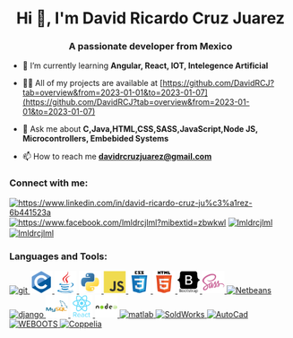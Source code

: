 <h1 align="center">Hi 👋, I'm David Ricardo Cruz Juarez</h1>
<h3 align="center">A passionate developer from Mexico</h3>

- 🌱 I’m currently learning **Angular, React, IOT, Intelegence Artificial**

- 👨‍💻 All of my projects are available at
[https://github.com/DavidRCJ?tab=overview&from=2023-01-01&to=2023-01-07](https://github.com/DavidRCJ?tab=overview&from=2023-01-01&to=2023-01-07)

- 💬 Ask me about **C,Java,HTML,CSS,SASS,JavaScript,Node JS, Microcontrollers, Embebided Systems**

- 📫 How to reach me **davidrcruzjuarez@gmail.com**

<h3 align="left">Connect with me:</h3>
<p align="left">
    <a href="https://www.linkedin.com/in/david-ricardo-cruz-ju%C3%A1rez-6b441523a" target="blank"><img align="center"
            src="https://raw.githubusercontent.com/rahuldkjain/github-profile-readme-generator/master/src/images/icons/Social/linked-in-alt.svg"
            alt="https://www.linkedin.com/in/david-ricardo-cruz-ju%c3%a1rez-6b441523a" height="30" width="40" /></a>
    <a href="https://www.facebook.com/lmlDRCJlml?mibextid=ZbWKwL" target="blank"><img align="center"
            src="https://raw.githubusercontent.com/rahuldkjain/github-profile-readme-generator/master/src/images/icons/Social/facebook.svg"
            alt="https://www.facebook.com/lmldrcjlml?mibextid=zbwkwl" height="30" width="40" /></a>
    <a href="https://instagram.com/lmldrcjlml" target="blank"><img align="center"
            src="https://raw.githubusercontent.com/rahuldkjain/github-profile-readme-generator/master/src/images/icons/Social/instagram.svg"
            alt="lmldrcjlml" height="30" width="40" /></a>
    <a href="https://davidrcj.github.io/Perfil-Desarrollador/" target="blank"><img align="center"
        src="https://www.canva.com/design/DAFY6P9uRsU/fiR1lJXcS-3gnp8rHmqLLw/edit?utm_content=DAFY6P9uRsU&utm_campaign=designshare&utm_medium=link2&utm_source=sharebutton"   alt="lmldrcjlml" height="30" width="40" /></a>
        
</p>

<h3 align="left">Languages and Tools:</h3>
<p align="left">
    <a href="https://git-scm.com/" target="_blank" rel="noreferrer"> <img
            src="https://www.vectorlogo.zone/logos/git-scm/git-scm-icon.svg" alt="git" width="40" height="40" /> </a>
    <a href="https://www.cprogramming.com/" target="_blank" rel="noreferrer"> <img
            src="https://raw.githubusercontent.com/devicons/devicon/master/icons/c/c-original.svg" alt="c" width="40"
            height="40" /> </a>
    <a href="https://www.java.com" target="_blank" rel="noreferrer"> <img
            src="https://raw.githubusercontent.com/devicons/devicon/master/icons/java/java-original.svg" alt="java"
            width="40" height="40" /> </a>
    <a href="https://www.python.org" target="_blank" rel="noreferrer"> <img
            src="https://raw.githubusercontent.com/devicons/devicon/master/icons/python/python-original.svg"
            alt="python" width="40" height="40" /> </a>
    <a href="https://developer.mozilla.org/en-US/docs/Web/JavaScript" target="_blank" rel="noreferrer"> <img
            src="https://raw.githubusercontent.com/devicons/devicon/master/icons/javascript/javascript-original.svg"
            alt="javascript" width="40" height="40" /> </a>
    <a href="https://www.w3schools.com/css/" target="_blank" rel="noreferrer"> <img
            src="https://raw.githubusercontent.com/devicons/devicon/master/icons/css3/css3-original-wordmark.svg"
            alt="css3" width="40" height="40" /> </a>
    <a href="https://www.w3.org/html/" target="_blank" rel="noreferrer"> <img
            src="https://raw.githubusercontent.com/devicons/devicon/master/icons/html5/html5-original-wordmark.svg"
            alt="html5" width="40" height="40" /> </a>
    <a href="https://getbootstrap.com" target="_blank" rel="noreferrer"> <img
            src="https://raw.githubusercontent.com/devicons/devicon/master/icons/bootstrap/bootstrap-plain-wordmark.svg"
            alt="bootstrap" width="40" height="40" /> </a>
    <a href="https://sass-lang.com" target="_blank" rel="noreferrer"> <img
            src="https://raw.githubusercontent.com/devicons/devicon/master/icons/sass/sass-original.svg" alt="sass"
            width="40" height="40" /> </a> <a href="https://www.netbeans.com/" target="_blank" rel="noreferrer"><img
            src="https://upload.wikimedia.org/wikipedia/commons/thumb/9/98/Apache_NetBeans_Logo.svg/1776px-Apache_NetBeans_Logo.svg.png"
            alt="Netbeans" width="40" height="40" /> </a>
    </a> <a href="https://www.djangoproject.com/" target="_blank" rel="noreferrer"> <img
            src="https://cdn.worldvectorlogo.com/logos/django.svg" alt="django" width="40" height="40" /> </a> <a
        href="https://www.mysql.com/" target="_blank" rel="noreferrer"> <img
            src="https://raw.githubusercontent.com/devicons/devicon/master/icons/mysql/mysql-original-wordmark.svg"
            alt="mysql" width="40" height="40" /> </a> <a href="https://reactjs.org/" target="_blank" rel="noreferrer">
        <img src="https://raw.githubusercontent.com/devicons/devicon/master/icons/react/react-original-wordmark.svg"
            alt="react" width="40" height="40" /> </a>
    <a href="https://nodejs.org" target="_blank" rel="noreferrer"> <img
            src="https://raw.githubusercontent.com/devicons/devicon/master/icons/nodejs/nodejs-original-wordmark.svg"
            alt="nodejs" width="40" height="40" /> </a> <a href="https://www.mathworks.com/" target="_blank"
        rel="noreferrer"> <img src="https://upload.wikimedia.org/wikipedia/commons/2/21/Matlab_Logo.png" alt="matlab"
            width="40" height="40" /> </a>
    <a href="https://www.SolidWorks.com/" target="_blank" rel="noreferrer"><img
            src="https://play-lh.googleusercontent.com/yIsgmRmC722nof7U78QiFFi63P2XLp6-KSjKTUi3CpHMxlWVVm2CY1edhqrR1M72LPI=w240-h480-rw"
            alt="SoldWorks" width="40" height="40" /> </a> <a href="https://www.AutoCAD.com/" target="_blank"
        rel="noreferrer"><img
            src="http://3.bp.blogspot.com/-JIvd-CnlYsk/Vag15GEKHwI/AAAAAAAAANg/MEKTSYSdbE8/s1600/Free-Download-AutoCAD-2011.png"
            alt="AutoCad" width="40" height="40" /> </a> <a href="https://www.webots.com/" target="_blank"
        rel="noreferrer"><img src="https://styles.redditmedia.com/t5_ojppm/styles/communityIcon_459yspyd67m11.png"
            alt="WEBOOTS" width="40" height="40" /> </a> <a href="https://reactjs.org/" target="_blank"
        rel="noreferrer"> <a href="https://www.copelia.com/" target="_blank" rel="noreferrer"><img
                src="https://camo.githubusercontent.com/09cc497c1b2765700c82ec44aec40d820ce5edda1da908cc85bedf57b498b20d/68747470733a2f2f6e6972796f2e636f6d2f77702d636f6e74656e742f75706c6f6164732f323031392f31322f436f7070656c696153696d2e706e67"
                alt="Coppelia" width="40" height="40" /> </a> <a href="https://reactjs.org/" target="_blank"
            rel="noreferrer"><a href=""></a>

</p>
